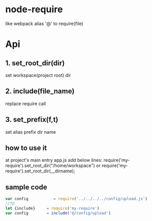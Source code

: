 # node-require
like webpack alias '@' to require(file)
# Api
## 1. set_root_dir(dir) 
set workspace(project root) dir
## 2. include(file_name)
replace require call
## 3. set_prefix(f,t)
set alias prefix dir name
## how to use it
at project's main entry app.js add below lines:
  require('my-require').set_root_dir("/home/workspace")
or
  require('my-require').set_root_dir(__dirname);

## sample code
```javascript
var config           = require('../../../../config/upload.js')
//TO 
let {include}     = require('my-require')
var config        = include('@/config/upload')

```
